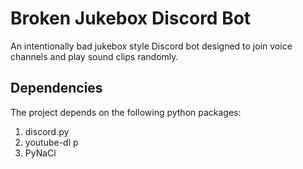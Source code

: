 # Broken Jukebox Discord Bot

An intentionally bad jukebox style Discord bot designed to join voice channels and play sound clips randomly.


## Dependencies

The project depends on the following python packages:

1. discord.py
1. youtube-dl p
1. PyNaCl